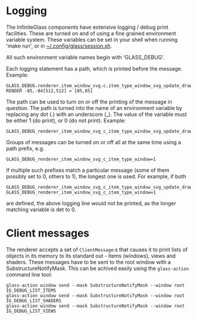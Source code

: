 # Logging

The InfiniteGlass components have extensive logging / debug print
facilities. These are turned on and of using a fine grained
environment variable system. These variables can be set in your shell
when running 'make run', or in
[~/.config/glass/session.sh](../glass-config-init/glass_config_init/session.sh).

All such environment variable names begin with 'GLASS_DEBUG'.

Each logging statement has a path, which is printed before the
message. Example:

    GLASS_DEBUG.renderer.item_window_svg.c.item_type_window_svg_update_drawing.window.svg: RENDER -85,-84[512,512] = [85,85]

The path can be used to turn on or off the printing of the message in
question. The path is turned into the name of an environment variable
by replacing any dot (.) with an underscore (_). The value of the
variable must be either 1 (do print), or 0 (do not print). Example:

    GLASS_DEBUG_renderer_item_window_svg_c_item_type_window_svg_update_drawing_window_svg=1

Groups of messages can be turned on or off all at the same time using a path prefix, e.g.

    GLASS_DEBUG_renderer_item_window_svg_c_item_type_window=1

If multiple such prefixes match a particular message (some of them
possibly set to 0, others to 1), the longest one is used. For example, if both

    GLASS_DEBUG_renderer_item_window_svg_c_item_type_window_svg_update_drawing_window_svg=0
    GLASS_DEBUG_renderer_item_window_svg_c_item_type_window=1

are defined, the above logging line would not be printed, as the
longer matching variable is det to 0.

# Client messages

The renderer accepts a set of `ClientMessage`:s that causes it to print lists of objects in its memory to its standard
out - items (windows), views and shaders. These messages have to be sent to the root window with a SubstructureNotifyMask.
This can be achived easily using the `glass-action` command line tool:

```
glass-action window send --mask SubstructureNotifyMask --window root IG_DEBUG_LIST_ITEMS 
glass-action window send --mask SubstructureNotifyMask --window root IG_DEBUG_LIST_SHADERS
glass-action window send --mask SubstructureNotifyMask --window root IG_DEBUG_LIST_VIEWS
```

